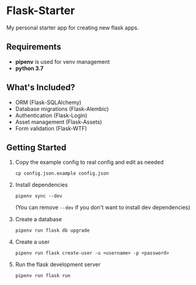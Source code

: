 Flask-Starter
=============

My personal starter app for creating new flask apps.

Requirements
------------

* **pipenv** is used for venv management
* **python 3.7**

What's Included?
----------------

* ORM (Flask-SQLAlchemy)
* Database migrations (Flask-Alembic)
* Authentication (Flask-Login)
* Asset management (Flask-Assets)
* Form validation (Flask-WTF)

Getting Started
---------------

1. 
    Copy the example config to real config and edit as needed

    `cp config.json.example config.json`

2.
    Install dependencies

    `pipenv sync --dev`

    (You can remove `--dev` if you don't want to install dev dependencies)

3.
    Create a database

    `pipenv run flask db upgrade`

4.
    Create a user

    `pipenv run flask create-user -u <username> -p <password>`

5.
    Run the flask development server

    `pipenv run flask run`
